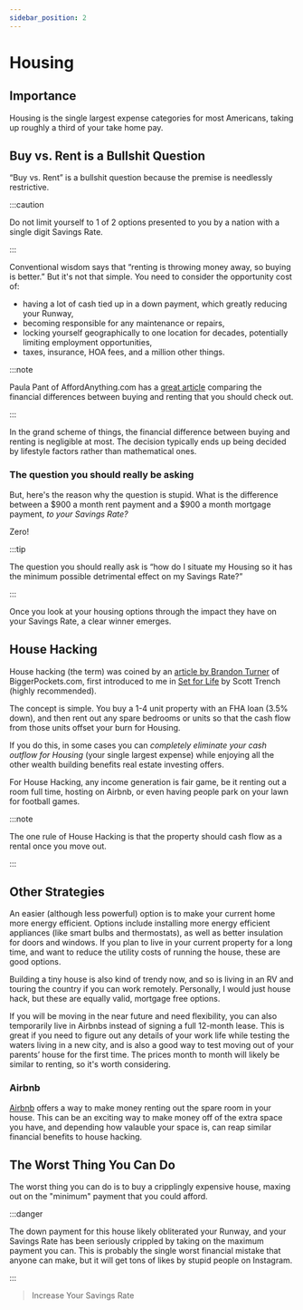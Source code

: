 ```yaml
---
sidebar_position: 2
---
```


# Housing

## Importance

Housing is the single largest expense categories for most Americans, taking up roughly a third of your take home pay.

## Buy vs. Rent is a Bullshit Question

“Buy vs. Rent” is a bullshit question because the premise is needlessly restrictive.

:::caution

Do not limit yourself to 1 of 2 options presented to you by a nation with a single digit Savings Rate.

:::

Conventional wisdom says that “renting is throwing money away, so buying is better.” But it's not that simple. You need to consider the opportunity cost of:
- having a lot of cash tied up in a down payment, which greatly reducing your Runway,
- becoming responsible for any maintenance or repairs,
- locking yourself geographically to one location for decades, potentially limiting employment opportunities,
- taxes, insurance, HOA fees, and a million other things.

:::note

Paula Pant of AffordAnything.com has a [great article](https://affordanything.com/is-renting-better-than-buying-should-i-rent-or-buy/) comparing the financial differences between buying and renting that you should check out. 

:::

In the grand scheme of things, the financial difference between buying and renting is negligible at most. The decision typically ends up being decided by lifestyle factors rather than mathematical ones. 

### The question you should really be asking

But, here's the reason why the question is stupid. What is the difference between a $900 a month rent payment and a $900 a month mortgage payment, *to your Savings Rate?* 

Zero!

:::tip

The question you should really ask is “how do I situate my Housing so it has the minimum possible detrimental effect on my Savings Rate?” 

:::

Once you look at your housing options through the impact they have on your Savings Rate, a clear winner emerges. 

## House Hacking

House hacking (the term) was coined by an [article by Brandon Turner](https://www.biggerpockets.com/blog/2013-11-02-hack-housing-get-paid-live-free) of BiggerPockets.com, first introduced to me in [Set for Life](https://www.amazon.com/Set-Life-Dominate-Money-American-ebook/dp/B06Y15M786/ref=sr_1_2?crid=36UFYADVB3E65&dchild=1&keywords=set+for+life+scott+trench&qid=1628033342&sprefix=set+for+life+scott%2Caps%2C178&sr=8-2) by Scott Trench (highly recommended).

The concept is simple. You buy a 1-4 unit property with an FHA loan (3.5% down), and then rent out any spare bedrooms or units so that the cash flow from those units offset your burn for Housing. 

If you do this, in some cases you can *completely eliminate your cash outflow for Housing* (your single largest expense) while enjoying all the other wealth building benefits real estate investing offers.

For House Hacking, any income generation is fair game, be it renting out a room full time, hosting on Airbnb, or even having people park on your lawn for football games.

:::note

The one rule of House Hacking is that the property should cash flow as a rental once you move out.

:::

## Other Strategies

An easier (although less powerful) option is to make your current home more energy efficient. Options include installing more energy efficient appliances (like smart bulbs and thermostats), as well as better insulation for doors and windows. If you plan to live in your current property for a long time, and want to reduce the utility costs of running the house, these are good options.

Building a tiny house is also kind of trendy now, and so is living in an RV and touring the country if you can work remotely. Personally, I would just house hack, but these are equally valid, mortgage free options.

If you will be moving in the near future and need flexibility, you can also temporarily live in Airbnbs instead of signing a full 12-month lease. This is great if you need to figure out any details of your work life while testing the waters living in a new city, and is also a good way to test moving out of your parents’ house for the first time. The prices month to month will likely be similar to renting, so it's worth considering. 

### Airbnb

[Airbnb](https://www.airbnb.com/) offers a way to make money renting out the spare room in your house. This can be an exciting way to make money off of the extra space you have, and depending how valauble your space is, can reap similar financial benefits to house hacking.

## The Worst Thing You Can Do

The worst thing you can do is to buy a cripplingly expensive house, maxing out on the "minimum" payment that you could afford.

:::danger 

The down payment for this house likely obliterated your Runway, and your Savings Rate has been seriously crippled by taking on the maximum payment you can. This is probably the single worst financial mistake that anyone can make, but it will get tons of likes by stupid people on Instagram.

:::

>Increase Your Savings Rate